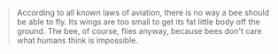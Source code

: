 > According to all known laws of aviation, there is no way a bee should be able to fly. Its wings are too small to get its fat little body off the ground. The bee, of course, flies anyway, because bees don't care what humans think is impossible.
